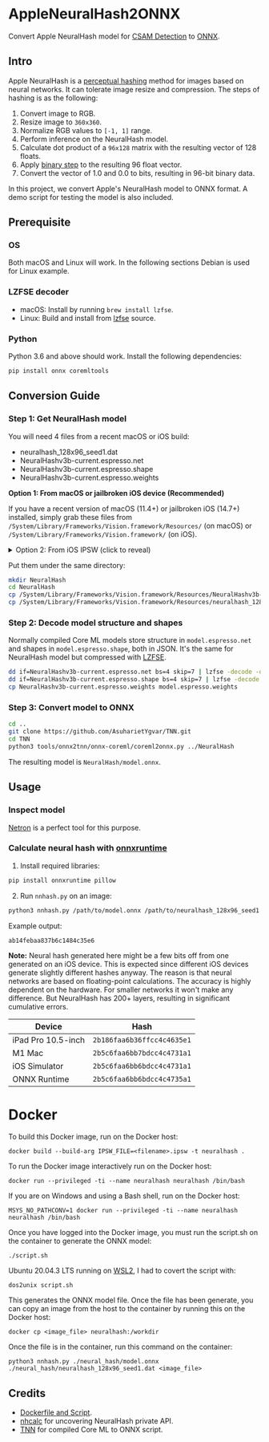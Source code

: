 # AppleNeuralHash2ONNX

Convert Apple NeuralHash model for [CSAM Detection](https://www.apple.com/child-safety/pdf/CSAM_Detection_Technical_Summary.pdf) to [ONNX](https://github.com/onnx/onnx).

## Intro

Apple NeuralHash is a [perceptual hashing](https://en.wikipedia.org/wiki/Perceptual_hashing) method for images based on neural networks. It can tolerate image resize and compression. The steps of hashing is as the following:
1. Convert image to RGB.
2. Resize image to `360x360`.
3. Normalize RGB values to `[-1, 1]` range.
4. Perform inference on the NeuralHash model.
5. Calculate dot product of a `96x128` matrix with the resulting vector of 128 floats.
6. Apply [binary step](https://en.wikipedia.org/wiki/Heaviside_step_function) to the resulting 96 float vector.
7. Convert the vector of 1.0 and 0.0 to bits, resulting in 96-bit binary data.

In this project, we convert Apple's NeuralHash model to ONNX format. A demo script for testing the model is also included.

## Prerequisite

### OS

Both macOS and Linux will work. In the following sections Debian is used for Linux example.

### LZFSE decoder

- macOS: Install by running `brew install lzfse`.
- Linux: Build and install from [lzfse](https://github.com/lzfse/lzfse) source.

### Python

Python 3.6 and above should work. Install the following dependencies:
```bash
pip install onnx coremltools
```

## Conversion Guide

### Step 1: Get NeuralHash model

You will need 4 files from a recent macOS or iOS build:
- neuralhash_128x96_seed1.dat
- NeuralHashv3b-current.espresso.net
- NeuralHashv3b-current.espresso.shape
- NeuralHashv3b-current.espresso.weights

**Option 1: From macOS or jailbroken iOS device (Recommended)**

If you have a recent version of macOS (11.4+) or jailbroken iOS (14.7+) installed, simply grab these files from `/System/Library/Frameworks/Vision.framework/Resources/` (on macOS) or `/System/Library/Frameworks/Vision.framework/` (on iOS).

<details>
  <summary>Option 2: From iOS IPSW (click to reveal)</summary>

1. Download any `.ipsw` of a recent iOS build (14.7+) from [ipsw.me](https://ipsw.me/).
2. Unpack the file:
```bash
cd /path/to/ipsw/file
mkdir unpacked_ipsw
cd unpacked_ipsw
unzip ../*.ipsw
```
3. Locate system image:
```bash
ls -lh
```
What you need is the largest `.dmg` file, for example `018-63036-003.dmg`.

4. Mount system image. On macOS simply open the file in Finder. On Linux run the following commands:
```bash
# Build and install apfs-fuse
sudo apt install fuse libfuse3-dev bzip2 libbz2-dev cmake g++ git libattr1-dev zlib1g-dev
git clone https://github.com/sgan81/apfs-fuse.git
cd apfs-fuse
git submodule init
git submodule update
mkdir build
cd build
cmake ..
make
sudo make install
sudo ln -s /bin/fusermount /bin/fusermount3
# Mount image
mkdir rootfs
apfs-fuse 018-63036-003.dmg rootfs
```
Required files are under `/System/Library/Frameworks/Vision.framework/` in mounted path.

</details>

Put them under the same directory:
```bash
mkdir NeuralHash
cd NeuralHash
cp /System/Library/Frameworks/Vision.framework/Resources/NeuralHashv3b-current.espresso.* .
cp /System/Library/Frameworks/Vision.framework/Resources/neuralhash_128x96_seed1.dat .
```

### Step 2: Decode model structure and shapes

Normally compiled Core ML models store structure in `model.espresso.net` and shapes in `model.espresso.shape`, both in JSON. It's the same for NeuralHash model but compressed with [LZFSE](https://en.wikipedia.org/wiki/LZFSE).

```bash
dd if=NeuralHashv3b-current.espresso.net bs=4 skip=7 | lzfse -decode -o model.espresso.net
dd if=NeuralHashv3b-current.espresso.shape bs=4 skip=7 | lzfse -decode -o model.espresso.shape
cp NeuralHashv3b-current.espresso.weights model.espresso.weights
```

### Step 3: Convert model to ONNX

```bash
cd ..
git clone https://github.com/AsuharietYgvar/TNN.git
cd TNN
python3 tools/onnx2tnn/onnx-coreml/coreml2onnx.py ../NeuralHash
```

The resulting model is `NeuralHash/model.onnx`.

## Usage

### Inspect model

[Netron](https://github.com/lutzroeder/netron) is a perfect tool for this purpose.

### Calculate neural hash with [onnxruntime](https://github.com/microsoft/onnxruntime)

1. Install required libraries:
```bash
pip install onnxruntime pillow
```
2. Run `nnhash.py` on an image:
```bash
python3 nnhash.py /path/to/model.onnx /path/to/neuralhash_128x96_seed1.dat image.jpg
```

Example output:
```
ab14febaa837b6c1484c35e6
```

**Note:** Neural hash generated here might be a few bits off from one generated on an iOS device. This is expected since different iOS devices generate slightly different hashes anyway. The reason is that neural networks are based on floating-point calculations. The accuracy is highly dependent on the hardware. For smaller networks it won't make any difference. But NeuralHash has 200+ layers, resulting in significant cumulative errors.

|Device|Hash|
|---|---|
|iPad Pro 10.5-inch|`2b186faa6b36ffcc4c4635e1`|
|M1 Mac|`2b5c6faa6bb7bdcc4c4731a1`|
|iOS Simulator|`2b5c6faa6bb6bdcc4c4731a1`|
|ONNX Runtime|`2b5c6faa6bb6bdcc4c4735a1`|

# Docker

To build this Docker image, run on the Docker host:

`docker build --build-arg IPSW_FILE=<filename>.ipsw -t neuralhash .`

To run the Docker image interactively run on the Docker host:

`docker run --privileged -ti --name neuralhash neuralhash /bin/bash`

If you are on Windows and using a Bash shell, run on the Docker host:

`MSYS_NO_PATHCONV=1 docker run --privileged -ti --name neuralhash neuralhash /bin/bash`

Once you have logged into the Docker image, you must run the script.sh on the container to generate the ONNX model:

`./script.sh`

Ubuntu 20.04.3 LTS running on [WSL2](https://docs.microsoft.com/en-us/windows/wsl/install-win10), I had to covert the script with:

`dos2unix script.sh`

This generates the ONNX model file. Once the file has been generate, you can copy an image from the host to the container by running this on the Docker host:

`docker cp <image_file> neuralhash:/workdir`

Once the file is in the container, run this command on the container:

`python3 nnhash.py ./neural_hash/model.onnx ./neural_hash/neuralhash_128x96_seed1.dat <image_file>`

## Credits
- [Dockerfile and Script](https://github.com/jeremytieman).
- [nhcalc](https://github.com/KhaosT/nhcalc) for uncovering NeuralHash private API.
- [TNN](https://github.com/Tencent/TNN) for compiled Core ML to ONNX script.
